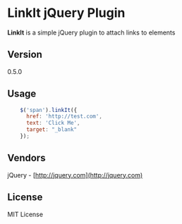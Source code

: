 # LinkIt jQuery Plugin
**LinkIt** is a simple jQuery plugin to attach links to elements
## Version
0.5.0
## Usage
```javascript
    $('span').linkIt({
      href: 'http://test.com',
      text: 'Click Me',
      target: "_blank"
    });
```
## Vendors
jQuery - [http://jquery.com](http://jquery.com)
## License
MIT License
